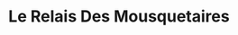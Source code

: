 ---
title: "Le Relais Des Mousquetaires"
url: /pignans/le-relais-des-mousquetaires/
shop: Supermarkt
---